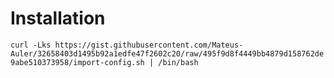 # Installation

` curl -Lks https://gist.githubusercontent.com/Mateus-Auler/32658403d1495b92a1edfe47f2602c20/raw/495f9d8f4449bb4879d158762de9abe510373958/import-config.sh | /bin/bash `
